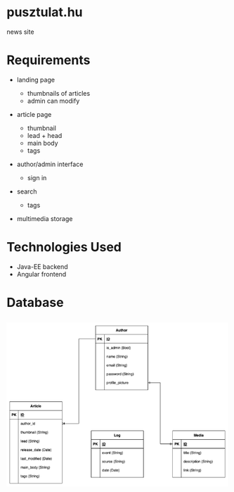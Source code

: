 # pusztulat.hu
news site

# Requirements

* landing page

    * thumbnails of articles
    * admin can modify

* article page

    * thumbnail
    * lead + head
    * main body
    * tags

* author/admin interface

    * sign in

* search

    * tags

* multimedia storage

# Technologies Used

* Java-EE backend
* Angular frontend

# Database

<h2 align="center">
<img src="img/pusztulat_db.png" alt="db_model" width="664">
</h2>

